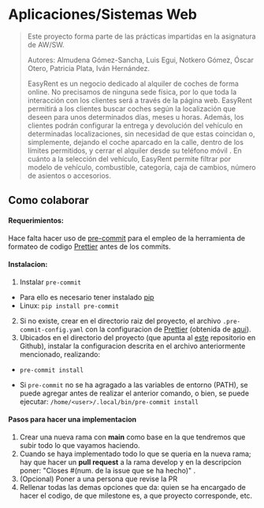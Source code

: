# Aplicaciones/Sistemas Web

> Este proyecto forma parte de las prácticas impartidas en la asignatura de AW/SW.
>
> Autores: Almudena Gómez-Sancha, Luis Egui, Notkero Gómez, Óscar Otero, Patricia Plata, Iván Hernández.
>
> EasyRent es un negocio dedicado al alquiler de coches de forma online. No precisamos de
ninguna sede física, por lo que toda la interacción con los clientes será a través de la página
web. EasyRent permitirá a los clientes buscar coches según la localización que deseen para
unos determinados días, meses u horas. Además, los clientes podrán configurar la entrega y
devolución del vehículo en determinadas localizaciones, sin necesidad de que estas
coincidan o, simplemente, dejando el coche aparcado en la calle, dentro de los límites
permitidos, y cerrar el alquiler desde su teléfono móvil . En cuánto a la selección del
vehículo, EasyRent permite filtrar por modelo de vehículo, combustible, categoría, caja de
cambios, número de asientos o accesorios.


## Como colaborar

#### Requerimientos:

Hace falta hacer uso de [pre-commit](https://github.com/pre-commit/pre-commit) para el empleo de la herramienta de formateo de codigo [Prettier](https://prettier.io/) antes de los commits.

#### Instalacion:

1. Instalar `pre-commit`

- Para ello es necesario tener instalado [pip](https://pypi.org/project/pip/)
- Linux: `pip install pre-commit`

2. Si no existe, crear en el directorio raiz del proyecto, el archivo `.pre-commit-config.yaml` con la configuracion de [Prettier](https://prettier.io/) (obtenida de [aqui](https://prettier.io/docs/en/precommit.html)).
3. Ubicados en el directorio del proyecto (que apunta al [este](https://github.com/Missionpage/sw-practices) repositorio en Github), instalar la configuracion descrita en el archivo anteriormente mencionado, realizando:

- `pre-commit install`

* Si `pre-commit` no se ha agragado a las variables de entorno (PATH), se puede agregar antes de realizar el anterior comando, o bien, se puede ejecutar: `/home/<user>/.local/bin/pre-commit install`

#### Pasos para hacer una implementacion

1. Crear una nueva rama con **main** como base en la que tendremos que subir todo lo que vayamos haciendo.
2. Cuando se haya implementado todo lo que se queria en la nueva rama; hay que hacer un **pull request** a la rama develop y en la descripcion poner: "Closes #(num. de la issue que se ha hecho)" .
3. (Opcional) Poner a una persona que revise la PR
4. Rellenar todas las demas opciones que da: quien se ha encargado de hacer el codigo, de que milestone es, a que proyecto corresponde, etc.
